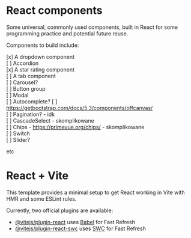 # React components

Some universal, commonly used components, built in React for some programming practice and potential future reuse.

Components to build include:

[x] A dropdown component  
[ ] Accordion  
[x] A star rating component  
[ ] A tab component  
[ ] Carousel?  
[ ] Button group  
[ ] Modal  
[ ] Autocomplete?
[ ] https://getbootstrap.com/docs/5.3/components/offcanvas/  
[ ] Pagination? - idk  
[ ] CascadeSelect - skomplikowane  
[ ] Chips - https://primevue.org/chips/ - skomplikowane  
[ ] Switch  
[ ] Slider?  

etc


# React + Vite

This template provides a minimal setup to get React working in Vite with HMR and some ESLint rules.

Currently, two official plugins are available:

- [@vitejs/plugin-react](https://github.com/vitejs/vite-plugin-react/blob/main/packages/plugin-react/README.md) uses [Babel](https://babeljs.io/) for Fast Refresh
- [@vitejs/plugin-react-swc](https://github.com/vitejs/vite-plugin-react-swc) uses [SWC](https://swc.rs/) for Fast Refresh
